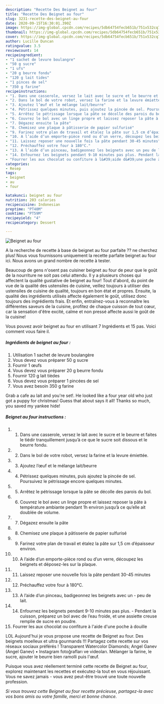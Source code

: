 ```yaml
---
description: "Recette Des Beignet au four"
title: "Recette Des Beignet au four"
slug: 3231-recette-des-beignet-au-four
date: 2020-09-15T16:30:01.390Z
image: https://img-global.cpcdn.com/recipes/5db64754fecb651b/751x532cq70/beignet-au-four-photo-principale-de-la-recette.jpg
thumbnail: https://img-global.cpcdn.com/recipes/5db64754fecb651b/751x532cq70/beignet-au-four-photo-principale-de-la-recette.jpg
cover: https://img-global.cpcdn.com/recipes/5db64754fecb651b/751x532cq70/beignet-au-four-photo-principale-de-la-recette.jpg
author: Lucille Duncan
ratingvalue: 3.5
reviewcount: 14
recipeingredient:
- "1 sachet de levure boulangre"
- "50 g sucre"
- "1 ufs"
- "20 g beurre fondu"
- "120 g lait tides"
- "1 pinces de sel"
- "350 g farine"
recipeinstructions:
- "1. Dans une casserole, versez le lait avec le sucre et le beurre et faites le tiédir tranquillement jusqu’à ce que le sucre soit dissous et le beurre fondu."
- "2. Dans le bol de votre robot, versez la farine et la levure émiettée."
- "3. Ajoutez l’œuf et le mélange lait/beurre"
- "4. Pétrissez quelques minutes, puis ajoutez la pincée de sel. Poursuivez le pétrissage encore quelques minutes."
- "5. Arrêtez le pétrissage lorsque la pâte se décolle des parois du bol."
- "6. Couvrez le bol avec un linge propre et laissez reposer la pâte à température ambiante pendant 1h environ jusqu’à ce qu’elle ait doublée de volume."
- "7. Dégazez ensuite la pâte"
- "8. Chemisez une plaque à pâtisserie de papier sulfurisé"
- "9. Farinez votre plan de travail et étalez la pâte sur 1,5 cm d’épaisseur environ."
- "10. A l’aide d’un emporte-pièce rond ou d’un verre, découpez les beignets et déposez-les sur la plaque."
- "11. Laissez reposer une nouvelle fois la pâte pendant 30-45 minutes"
- "12. Préchauffez votre four à 180°C."
- "13. A l’aide d’un pinceau, badigeonnez les beignets avec un peu de lait."
- "14. Enfournez les beignets pendant 9-10 minutes pas plus. Pendant la cuisson, préparez un bol avec de l’eau froide, et une assiette creuse remplie de sucre en poudre."
- "Fourrer les aux chocolat ou confiture à l&#39;aide d&#39;une poche à douille"
categories:
- Resep
tags:
- beignet
- au
- four

katakunci: beignet au four 
nutrition: 203 calories
recipecuisine: Indonesian
preptime: "PT40M"
cooktime: "PT59M"
recipeyield: "4"
recipecategory: Dessert

---
```



![Beignet au four](https://img-global.cpcdn.com/recipes/5db64754fecb651b/751x532cq70/beignet-au-four-photo-principale-de-la-recette.jpg)

A la recherche de recette à base de beignet au four parfaite ?? ne cherchez plus! Nous vous fournissons uniquement la recette parfaite beignet au four ici. Nous avons un grand nombre de recette à tester.

Beaucoup de gens n'osent pas cuisiner beignet au four de peur que le goût de la nourriture ne soit pas celui attendu. Il y a plusieurs choses qui affectent la qualité gustative de beignet au four! Tout d'abord, du point de vue de la qualité des ustensiles de cuisine, veillez toujours à utiliser des ustensiles de cuisine de qualité, toujours en bon état et propres. Ensuite, la qualité des ingrédients utilisés affecte également le goût, utilisez donc toujours des ingrédients frais. Et enfin, entraînez-vous à reconnaître les différentes saveurs de la cuisine, profitez de chaque cuisson de tout cœur, car la sensation d'être excité, calme et non pressé affecte aussi le goût de la cuisine!

<!--inarticleads1-->

Vous pouvez avoir beignet au four en utilisant 7 Ingrédients et 15 pas. Voici comment vous faire il.

##### Ingrédients de beignet au four :

1. Utilisation 1 sachet de levure boulangère
1. Vous devez vous préparer 50 g sucre
1. Fournir 1 œufs
1. Vous devez vous préparer 20 g beurre fondu
1. Fournir 120 g lait tièdes
1. Vous devez vous préparer 1 pincées de sel
1. Vous avez besoin 350 g farine


Grab a cafe au lait and you&#39;re set!. He looked like a four year old who just got a puppy for christmas! Guess that about says it all! Thanks so much, you saved my yankee hide! 

<!--inarticleads2-->

##### Beignet au four instructions :

1. 1. Dans une casserole, versez le lait avec le sucre et le beurre et faites le tiédir tranquillement jusqu’à ce que le sucre soit dissous et le beurre fondu.
1. 2. Dans le bol de votre robot, versez la farine et la levure émiettée.
1. 3. Ajoutez l’œuf et le mélange lait/beurre
1. 4. Pétrissez quelques minutes, puis ajoutez la pincée de sel. Poursuivez le pétrissage encore quelques minutes.
1. 5. Arrêtez le pétrissage lorsque la pâte se décolle des parois du bol.
1. 6. Couvrez le bol avec un linge propre et laissez reposer la pâte à température ambiante pendant 1h environ jusqu’à ce qu’elle ait doublée de volume.
1. 7. Dégazez ensuite la pâte
1. 8. Chemisez une plaque à pâtisserie de papier sulfurisé
1. 9. Farinez votre plan de travail et étalez la pâte sur 1,5 cm d’épaisseur environ.
1. 10. A l’aide d’un emporte-pièce rond ou d’un verre, découpez les beignets et déposez-les sur la plaque.
1. 11. Laissez reposer une nouvelle fois la pâte pendant 30-45 minutes
1. 12. Préchauffez votre four à 180°C.
1. 13. A l’aide d’un pinceau, badigeonnez les beignets avec un - peu de lait.
1. 14. Enfournez les beignets pendant 9-10 minutes pas plus. - Pendant la cuisson, préparez un bol avec de l’eau froide, et une assiette creuse remplie de sucre en poudre.
1. Fourrer les aux chocolat ou confiture à l&#39;aide d&#39;une poche à douille


LOL Aujourd&#39;hui je vous propose une recette de Beignet au four. Des beignets moelleux et ultra gourmands !!! Partagez cette recette sur vos réseaux sociaux préférés ! Transparent Watercolor Diamonds; Angel Ganev (Angel Ganev) • Instagram fotoğrafları ve videoları. Mélanger la farine, le sucre, ajouter le beurre bien ramolli puis l&#39;œuf. 

<!--inarticleads1-->

<p>
Puisque vous avez réellement terminé cette recette de Beignet au four, explorez maintenant les recettes et exécutez-la tout en vous réjouissant. Vous ne savez jamais - vous avez peut-être trouvé une toute nouvelle profession.
</p>

<p>
<i>Si vous trouvez cette Beignet au four recette précieuse, partagez-la avec vos bons amis ou votre famille, merci et bonne chance.</i>
</p>
